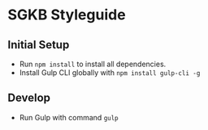 # SGKB Styleguide

## Initial Setup
- Run `npm install` to install all dependencies.
- Install Gulp CLI globally with `npm install gulp-cli -g`
 
##  Develop
- Run Gulp with command `gulp`
